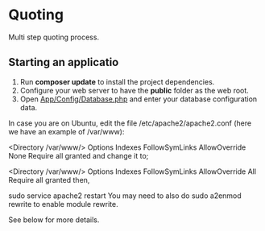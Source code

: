 # Quoting

Multi step quoting process. 

## Starting an applicatio

1. Run **composer update** to install the project dependencies.
1. Configure your web server to have the **public** folder as the web root.
1. Open [App/Config/Database.php](App/Config/Database.php) and enter your database configuration data.

In case you are on Ubuntu, edit the file /etc/apache2/apache2.conf (here we have an example of  /var/www):

<Directory /var/www/>
        Options Indexes FollowSymLinks
        AllowOverride None
        Require all granted
</Directory>
and change it to;

<Directory /var/www/>
        Options Indexes FollowSymLinks
        AllowOverride All
        Require all granted
</Directory>
then,

sudo service apache2 restart
You may need to also do sudo a2enmod rewrite to enable module rewrite.

See below for more details.
